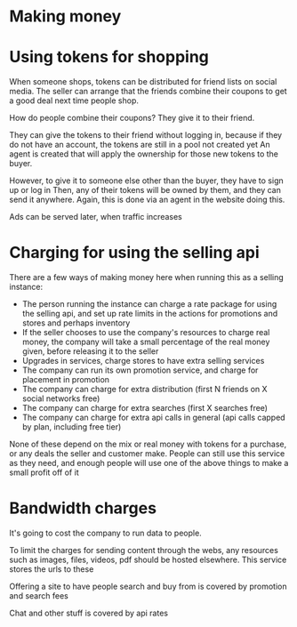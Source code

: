 # Making money

# Using tokens for shopping

When someone shops, tokens can be distributed for friend lists on social media. 
The seller can arrange that the friends combine their coupons to get a good deal next time people shop.

How do people combine their coupons? They give it to their friend. 

They can give the tokens to their friend without logging in, because if they do not have an account, the tokens are still in a pool not created yet
An agent is created that will apply the ownership for those new tokens to the buyer.

However, to give it to someone else other than the buyer, they have to sign up or log in
Then, any of their tokens will be owned by them, and they can send it anywhere.
Again, this is done via an agent in the website doing this.

Ads can be served later, when traffic increases


# Charging for using the selling api

There are a few ways of making money here when running this as a selling instance:

* The person running the instance can charge a rate package for using the selling api, and set up rate limits in the actions for promotions and stores and perhaps inventory
* If the seller chooses to use the company's resources to charge real money, the company will take a small percentage of the real money given, before releasing it to the seller
* Upgrades in services, charge stores to have extra selling services
* The company can run its own promotion service, and charge for placement in promotion
* The company can charge for extra distribution (first N friends on X social networks free)
* The company can charge for extra searches (first X searches free)
* The company can charge for extra api calls in general (api calls capped by plan, including free tier)

None of these depend on the mix or real money with tokens for a purchase, or any deals the seller and customer make.
People can still use this service as they need, and enough people will use one of the above things to make a small profit off of it

# Bandwidth charges

It's going to cost the company to run data to people.

To limit the charges for sending content through the webs, any resources such as images, files, videos, pdf should be hosted elsewhere.
This service stores the urls to these

Offering a site to have people search and buy from is covered by promotion and search fees

Chat and other stuff is covered by api rates